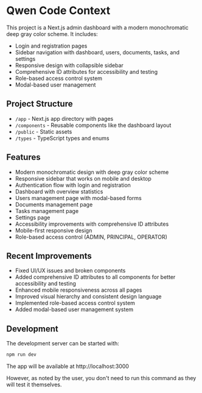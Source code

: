 # Qwen Code Context

This project is a Next.js admin dashboard with a modern monochromatic deep gray color scheme. It includes:

- Login and registration pages
- Sidebar navigation with dashboard, users, documents, tasks, and settings
- Responsive design with collapsible sidebar
- Comprehensive ID attributes for accessibility and testing
- Role-based access control system
- Modal-based user management

## Project Structure

- `/app` - Next.js app directory with pages
- `/components` - Reusable components like the dashboard layout
- `/public` - Static assets
- `/types` - TypeScript types and enums

## Features

- Modern monochromatic design with deep gray color scheme
- Responsive sidebar that works on mobile and desktop
- Authentication flow with login and registration
- Dashboard with overview statistics
- Users management page with modal-based forms
- Documents management page
- Tasks management page
- Settings page
- Accessibility improvements with comprehensive ID attributes
- Mobile-first responsive design
- Role-based access control (ADMIN, PRINCIPAL, OPERATOR)

## Recent Improvements

- Fixed UI/UX issues and broken components
- Added comprehensive ID attributes to all components for better accessibility and testing
- Enhanced mobile responsiveness across all pages
- Improved visual hierarchy and consistent design language
- Implemented role-based access control system
- Added modal-based user management system

## Development

The development server can be started with:

```bash
npm run dev
```

The app will be available at http://localhost:3000

However, as noted by the user, you don't need to run this command as they will test it themselves.